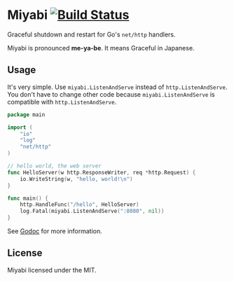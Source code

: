 # Miyabi [![Build Status](https://travis-ci.org/naoina/miyabi.png?branch=master)](https://travis-ci.org/naoina/miyabi)

Graceful shutdown and restart for Go's `net/http` handlers.

Miyabi is pronounced **me-ya-be**. It means Graceful in Japanese.

## Usage

It's very simple. Use `miyabi.ListenAndServe` instead of `http.ListenAndServe`.
You don't have to change other code because `miyabi.ListenAndServe` is compatible with `http.ListenAndServe`.

```go
package main

import (
    "io"
    "log"
    "net/http"
)

// hello world, the web server
func HelloServer(w http.ResponseWriter, req *http.Request) {
    io.WriteString(w, "hello, world!\n")
}

func main() {
    http.HandleFunc("/hello", HelloServer)
    log.Fatal(miyabi.ListenAndServe(":8080", nil))
}
```

See [Godoc](http://godoc.org/github.com/naoina/miyabi) for more information.

## License

Miyabi licensed under the MIT.
